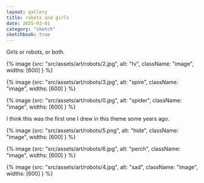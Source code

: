 ```yaml
---
layout: gallery
title: robots and girls
date: 2025-03-01
category: "sketch"
sketchbook: true
---
```


Girls or robots, or both. 

{% image {src: "src/assets/art/robots/2.jpg", alt: "tv", className: "image", widths: [600] } %}
 
 

{% image {src: "src/assets/art/robots/3.jpg", alt: "spire", className: "image", widths: [600] } %}
 
 

{% image {src: "src/assets/art/robots/0.jpg", alt: "spider", className: "image", widths: [600] } %}
 
I think this was the first one I drew in this theme some years ago.
 
 

{% image {src: "src/assets/art/robots/5.png", alt: "hide", className: "image", widths: [600] } %}
 
 


{% image {src: "src/assets/art/robots/6.jpg", alt: "perch", className: "image", widths: [600] } %}
 
 

{% image {src: "src/assets/art/robots/4.jpg", alt: "sad", className: "image", widths: [600] } %}
 
 